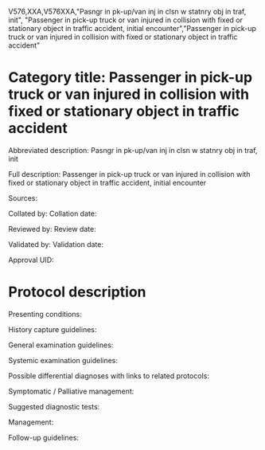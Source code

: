 V576,XXA,V576XXA,"Pasngr in pk-up/van inj in clsn w statnry obj in traf, init", "Passenger in pick-up truck or van injured in collision with fixed or stationary object in traffic accident, initial encounter","Passenger in pick-up truck or van injured in collision with fixed or stationary object in traffic accident"
# Category title: Passenger in pick-up truck or van injured in collision with fixed or stationary object in traffic accident

Abbreviated description: Pasngr in pk-up/van inj in clsn w statnry obj in traf, init

Full description: Passenger in pick-up truck or van injured in collision with fixed or stationary object in traffic accident, initial encounter

Sources:

Collated by:
Collation date:

Reviewed by:
Review date:

Validated by:
Validation date:

Approval UID:

# Protocol description

Presenting conditions:

History capture guidelines:

General examination guidelines:

Systemic examination guidelines:

Possible differential diagnoses with links to related protocols:

Symptomatic / Palliative management:

Suggested diagnostic tests:

Management:

Follow-up guidelines:
